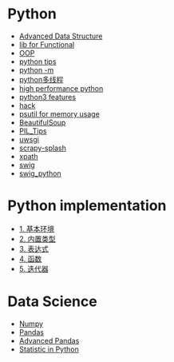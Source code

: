 <h2 id="a7f5f35426b927411fc9231b56382173"></h2>


# Python 

 - [Advanced Data Structure](python_highlevel_datastructure.md) 
 - [lib for Functional](python_functional_programming.md) 
 - [OOP](python_oop.md)  
 - [python tips](python_tips_1.md) 
 - [python -m](http://pythonwise.blogspot.hk/2015/01/python-m.html) 
 - [python多线程](PY_multiprocessing.md) 
 - [high performance python](highPerformancePython.md) 
 - [python3 features](python3.md)
 - [hack](python_hack.md)
 - [psutil for memory usage](python_mem_monitor.md) 
 - [BeautifulSoup](PY_BeautifulSoup.md)  
 - [PIL_Tips](PIL_tips.md) 
 - [uwsgi](python_uwsgi.md) 
 - [scrapy-splash](scrapy.md) 
 - [xpath](xpath.md) 
 - [swig](Interfacing_C_Python_withSWIG.md) 
 - [swig_python](swig_python.md) 


<h2 id="1b5abc0bb936130701c7dfc8025642f1"></h2>


# Python implementation

 - [1. 基本环境](pythonImpl.md) 
 - [2. 内置类型](pythonImpl2.md) 
 - [3. 表达式](pythonImpl3.md) 
 - [4. 函数](pythonImpl4.md) 
 - [5. 迭代器](pythonImpl5.md)



<h2 id="c78e2ad97b328dbafbd49edf182136f3"></h2>


# Data Science

 - [Numpy](numpy_tips.md) 
 - [Pandas](Pandas.md) 
 - [Advanced Pandas](Pandas_advanced.md) 
 - [Statistic in Python](Pands_StatisticalAnalysisInPython.md)



